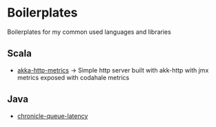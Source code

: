 # Boilerplates

Boilerplates for my common used languages and libraries 

## Scala

- [akka-http-metrics](./scala/akka-http-metrics) -> Simple http server built with akk-http with jmx metrics exposed with codahale metrics 

## Java

- [chronicle-queue-latency](./java/chronicle-queue-latency)